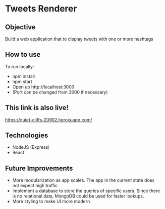 # Tweets Renderer

## Objective 

Build a web application that to display tweets with one or more hashtags

## How to use

To run locally:

- npm install
- npm start
- Open up http://localhost:3000 
- (Port can be changed from 3000 if necessary)

## This link is also live!

https://quiet-cliffs-20902.herokuapp.com/

## Technologies

- NodeJS (Express)
- React 

## Future Improvements
- More modularization as app scales. The app in the current state does not expect high traffic 
- Implement a database to store the queries of specific users. Since there is no relational data, MongoDB could be used for faster lookups. 
- More styling to make UI more modern
